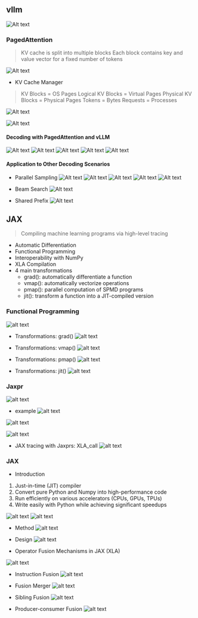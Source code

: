 
## vllm

![Alt text](../img/cmu-11868-5/image-1.png)

### PagedAttention
> KV cache is split into multiple blocks
> Each block contains key and value vector for a fixed number of tokens

![Alt text](../img/cmu-11868-5/image-2.png)

* KV Cache Manager
> KV Blocks = OS Pages
> Logical KV Blocks = Virtual Pages
> Physical KV Blocks = Physical Pages
> Tokens = Bytes
> Requests = Processes

![Alt text](../img/cmu-11868-5/image-3.png)

![Alt text](../img/cmu-11868-5/image-4.png)


#### Decoding with PagedAttention and vLLM
![Alt text](../img/cmu-11868-5/image-5.png)
![Alt text](../img/cmu-11868-5/image-6.png)
![Alt text](../img/cmu-11868-5/image-7.png)
![Alt text](../img/cmu-11868-5/image-8.png)
![Alt text](../img/cmu-11868-5/image-9.png)

#### Application to Other Decoding Scenarios
* Parallel Sampling
![Alt text](../img/cmu-11868-5/image-10.png)
![Alt text](../img/cmu-11868-5/image-11.png)
![Alt text](../img/cmu-11868-5/image-12.png)
![Alt text](../img/cmu-11868-5/image-13.png)
![Alt text](../img/cmu-11868-5/image-14.png)

* Beam Search
![Alt text](../img/cmu-11868-5/image-15.png)

* Shared Prefix
![Alt text](../img/cmu-11868-5/image-16.png)

## JAX
> Compiling machine learning programs via high-level tracing

* Automatic Differentiation
* Functional Programming
* Interoperability with NumPy
* XLA Compilation
* 4 main transformations
  * grad(): automatically differentiate a function
  * vmap(): automatically vectorize operations
  * pmap(): parallel computation of SPMD programs
  * jit(): transform a function into a JIT-compiled version

### Functional Programming
![alt text](../img/cmu-11868-5/image-17.png)

* Transformations: grad()
![alt text](../img/cmu-11868-5/image-18.png)

* Transformations: vmap()
![alt text](../img/cmu-11868-5/image-19.png)

* Transformations: pmap()
![alt text](../img/cmu-11868-5/image-20.png)
* Transformations: jit()
![alt text](../img/cmu-11868-5/image-21.png)

### Jaxpr
![alt text](../img/cmu-11868-5/image-22.png)

* example
![alt text](../img/cmu-11868-5/image-23.png)

![alt text](../img/cmu-11868-5/image-24.png)

![alt text](../img/cmu-11868-5/image-25.png)

* JAX tracing with Jaxprs: XLA_call
![alt text](../img/cmu-11868-5/image-26.png)

### JAX

* Introduction
1. Just-in-time (JIT) compiler
2. Convert pure Python and Numpy into high-performance code
3. Run efficiently on various accelerators (CPUs, GPUs, TPUs)
4. Write easily with Python while achieving significant speedups

![alt text](../img/cmu-11868-5/image-27.png)
![alt text](../img/cmu-11868-5/image-28.png)

* Method
![alt text](../img/cmu-11868-5/image-29.png)

* Design
![alt text](../img/cmu-11868-5/image-30.png)

* Operator Fusion Mechanisms in JAX (XLA)

![alt text](../img/cmu-11868-5/image-31.png)

* Instruction Fusion
![alt text](../img/cmu-11868-5/image-32.png)

* Fusion Merger
![alt text](../img/cmu-11868-5/image-33.png)

* Sibling Fusion
![alt text](../img/cmu-11868-5/image-34.png)

* Producer-consumer Fusion
![alt text](../img/cmu-11868-5/image-35.png)


